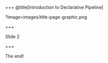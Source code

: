 +++
@title[Introduction to Declarative Pipeline]

?image=images/title-page-graphic.png

+++

Slide 2

+++

The end!
